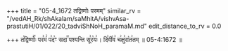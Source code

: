 +++
title = "05-4_1672 तद्विष्णोः परमम्"
similar_rv = "/vedAH_Rk/shAkalam/saMhitA/vishvAsa-prastutiH/01/022/20_tadviShNoH_paramaM.md"
edit_distance_to_rv = 0.0

+++
त꣡द्विष्णोः꣢꣯ पर꣣मं꣢ प꣣द꣡ꣳ सदा꣢꣯ पश्यन्ति सू꣣र꣡यः꣢। दि꣣वी꣢व꣣ च꣢क्षु꣣रा꣡त꣢तम् ॥ 05-4:1672 ॥

<div class="js_include " url="/vedAH_Rk/shAkalam/saMhitA/vishvAsa-prastutiH/01/022/20_tadviShNoH_paramaM.md"  newLevelForH1="2" title="विश्वास-शाकल-प्रस्तुतिः"  > </div>